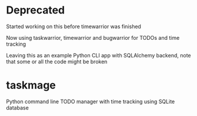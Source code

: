 # Deprecated

Started working on this before timewarrior was finished

Now using taskwarrior, timewarrior and bugwarrior for TODOs and time tracking

Leaving this as an example Python CLI app with SQLAlchemy backend,
note that some or all the code might be broken


# taskmage

Python command line TODO manager with time tracking using SQLite database

